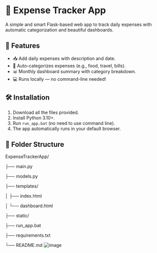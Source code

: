 # 💸 Expense Tracker App

A simple and smart Flask-based web app to track daily expenses with automatic categorization and beautiful dashboards.

## 🚀 Features
- 📥 Add daily expenses with description and date.
- 🧠 Auto-categorizes expenses (e.g., food, travel, bills).
- 📊 Monthly dashboard summary with category breakdown.
- 💻 Runs locally — no command-line needed!

## 🛠️ Installation

1. Download all the files provided.
2. Install Python 3.10+.
3. Run `run_app.bat` (no need to use command line).
4. The app automatically runs in your default browser.

## 📁 Folder Structure
ExpenseTrackerApp/

├── main.py

├── models.py

├── templates/

│ ├── index.html

│ └── dashboard.html

├── static/

├── run_app.bat

├── requirements.txt

└── README.md
![image](https://github.com/user-attachments/assets/821acf11-86c1-4210-9aa6-9a841ef8a842)


